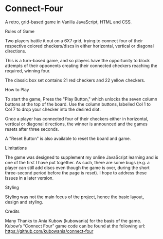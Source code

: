 # Connect-Four

A retro, grid-based game in Vanilla JavaScript, HTML and CSS.


Rules of Game

Two players battle it out on a 6X7 grid, trying to connect four of their respective colored checkers/discs in either horizontal, vertical or diagonal directions. 

This is a turn-based game, and so players have the opportunity to block attempts of their opponents creating their connected checkers reaching the required, winning four. 

The classic box set contains 21 red checkers and 22 yellow checkers. 


How to Play 

To start the game, Press the "Play Button," which unlocks the seven column buttons at the top of the board. Use the column buttons, labelled Col 1 to Col 7 to drop your checker into the desired slot.

Once a player has connected four of their checkers either in horizontal, vertical or diagonal directions, the winner is announced and the games resets after three seconds. 

A "Reset Button" is also available to reset the board and game. 


Limitations

The game was designed to supplement my online JavaScript learning and is one of the first I have put together. As such, there are some bugs (e.g. a player can still add discs even though the game is over, during the short three-second period before the page is reset). I hope to address these issues in a later version. 


Styling

Styling was not the main focus of the project, hence the basic layout, design and styling. 


Credits

Many Thanks to Ania Kubow (kubowania) for the basis of the game. Kubow’s “Connect Four” game code can be found at the following url: https://github.com/kubowania/connect-four
